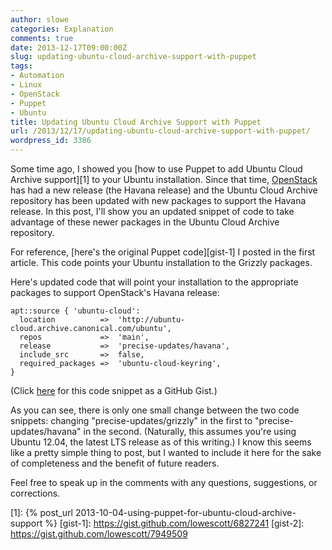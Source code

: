 ```yaml
---
author: slowe
categories: Explanation
comments: true
date: 2013-12-17T09:00:00Z
slug: updating-ubuntu-cloud-archive-support-with-puppet
tags:
- Automation
- Linux
- OpenStack
- Puppet
- Ubuntu
title: Updating Ubuntu Cloud Archive Support with Puppet
url: /2013/12/17/updating-ubuntu-cloud-archive-support-with-puppet/
wordpress_id: 3386
---
```


Some time ago, I showed you [how to use Puppet to add Ubuntu Cloud Archive support][1] to your Ubuntu installation. Since that time, [OpenStack](http://www.openstack.org/) has had a new release (the Havana release) and the Ubuntu Cloud Archive repository has been updated with new packages to support the Havana release. In this post, I'll show you an updated snippet of code to take advantage of these newer packages in the Ubuntu Cloud Archive repository.

For reference, [here's the original Puppet code][gist-1] I posted in the first article. This code points your Ubuntu installation to the Grizzly packages.

Here's updated code that will point your installation to the appropriate packages to support OpenStack's Havana release:

``` puppet
apt::source { 'ubuntu-cloud':
  location          =>  'http://ubuntu-cloud.archive.canonical.com/ubuntu',
  repos             =>  'main',
  release           =>  'precise-updates/havana',
  include_src       =>  false,
  required_packages =>  'ubuntu-cloud-keyring',
}
```

(Click [here](https://gist.github.com/lowescott/7949509) for this code snippet as a GitHub Gist.)

As you can see, there is only one small change between the two code snippets: changing "precise-updates/grizzly" in the first to "precise-updates/havana" in the second. (Naturally, this assumes you're using Ubuntu 12.04, the latest LTS release as of this writing.) I know this seems like a pretty simple thing to post, but I wanted to include it here for the sake of completeness and the benefit of future readers.

Feel free to speak up in the comments with any questions, suggestions, or corrections.

[1]: {% post_url 2013-10-04-using-puppet-for-ubuntu-cloud-archive-support %}
[gist-1]: https://gist.github.com/lowescott/6827241
[gist-2]: https://gist.github.com/lowescott/7949509
